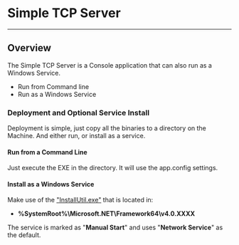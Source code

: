 # Simple TCP Server #
---
## Overview


The Simple TCP Server is a Console application that can also run as a Windows Service.

  * Run from Command line
  * Run as a Windows Service

### Deployment and Optional Service Install ###

Deployment is simple, just copy all the binaries to a directory on the Machine. And either run, or install as a service.

#### Run from a Command Line ####

Just execute the EXE in the directory.  It will use the app.config settings.

#### Install as a Windows Service ####

Make use of the ["InstallUtil.exe"](https://msdn.microsoft.com/en-us/library/50614e95%28v=vs.110%29.aspx) that is located in:

  * **%SystemRoot%\Microsoft.NET\Framework64\v4.0.XXXX**


The service is marked as "**Manual Start**" and uses "**Network Service**" as the default.